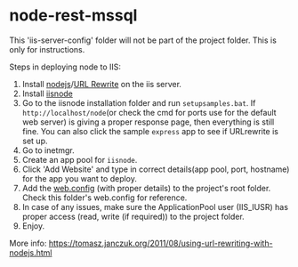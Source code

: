 # node-rest-mssql

This 'iis-server-config' folder will not be part of the project folder. This is only for instructions.

Steps in deploying node to IIS:

1. Install [nodejs](https://nodejs.org/en/)/[URL Rewrite](https://www.iis.net/downloads/microsoft/url-rewrite) on the iis server.
2. Install [iisnode](https://github.com/tjanczuk/iisnode) 
3. Go to the iisnode installation folder and run ```setupsamples.bat```. If ```http://localhost/node```(or check the cmd for ports use for the default web server) is giving a proper response page, then everything is still fine. You can also click the sample ``express`` app to see if URLrewrite is set up.
4. Go to inetmgr.
5. Create an app pool for ```iisnode```.
5. Click 'Add Website' and type in correct details(app pool, port, hostname) for the app you want to deploy.
6. Add the [web.config](https://github.com/jer8/node-rest-mssql/blob/master/iis-server-config/web.config) (with proper details) to the project's root folder. Check this folder's web.config for reference.
7. In case of any issues, make sure the ApplicationPool user (IIS_IUSR) has proper access (read, write (if required)) to the project folder.
8. Enjoy.

More info: https://tomasz.janczuk.org/2011/08/using-url-rewriting-with-nodejs.html
